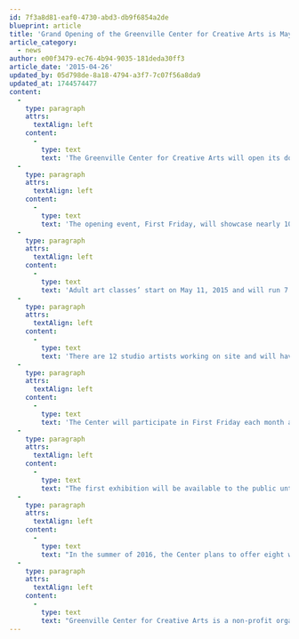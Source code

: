 ```yaml
---
id: 7f3a8d81-eaf0-4730-abd3-db9f6854a2de
blueprint: article
title: 'Grand Opening of the Greenville Center for Creative Arts is May 1 from 6-9 pm'
article_category:
  - news
author: e00f3479-ec76-4b94-9035-181deda30ff3
article_date: '2015-04-26'
updated_by: 05d798de-8a18-4794-a3f7-7c07f56a8da9
updated_at: 1744574477
content:
  -
    type: paragraph
    attrs:
      textAlign: left
    content:
      -
        type: text
        text: 'The Greenville Center for Creative Arts will open its doors to the Upstate community for the first time on Friday, May 1 from 6-9 pm. The Center, located in the historic Brandon Mill in the Village of West Greenville, is offering adult art classes, 16 studio rentals, and exhibition space.'
  -
    type: paragraph
    attrs:
      textAlign: left
    content:
      -
        type: text
        text: 'The opening event, First Friday, will showcase nearly 100 locally produced pieces of art by the Founders, Instructors and Studio Artists working at the Center. Asada and Cluck, Squeal and Friends and King of Pops food trucks will be on site serving dinner. There will be a walking trail to connect to the larger #MAY_ONE block party on Pendleton Street.'
  -
    type: paragraph
    attrs:
      textAlign: left
    content:
      -
        type: text
        text: 'Adult art classes’ start on May 11, 2015 and will run 7 weeks in length. Classes include media painting, drawing, watercolor, clay, mixed media, and fiber arts. Class sign-ups are available online and in person at the Center from 9 am – 5 pm Monday – Friday.'
  -
    type: paragraph
    attrs:
      textAlign: left
    content:
      -
        type: text
        text: 'There are 12 studio artists working on site and will have work available for purchase in their studio. Each artist will be onsite to meet and greet visitors to the Center.'
  -
    type: paragraph
    attrs:
      textAlign: left
    content:
      -
        type: text
        text: 'The Center will participate in First Friday each month and will offer an “Art Experience” for children and adults for a nominal fee. Reservations are required for each event. Sign-ups will be online or at the Center’s reception desk.'
  -
    type: paragraph
    attrs:
      textAlign: left
    content:
      -
        type: text
        text: "The first exhibition will be available to the public until May 22nd and the next exhibit will open in early June.\_"
  -
    type: paragraph
    attrs:
      textAlign: left
    content:
      -
        type: text
        text: "In the summer of 2016, the Center plans to offer eight weeks of summer art camp for children.\_"
  -
    type: paragraph
    attrs:
      textAlign: left
    content:
      -
        type: text
        text: "Greenville Center for Creative Arts is a non-profit organization established in 2014 to provide a central place that will serve the needs of the Upstate of South Carolina in the visual arts.\_ It's stated mission is to collaborate with the community to provide classes, exhibit space, and a place to cultivate art appreciation and enjoyment for people of all ages, ethnic diversities and economic circumstances."
---
```

